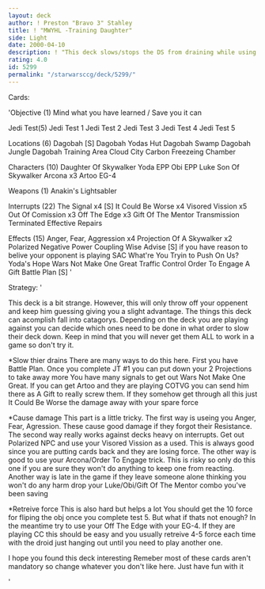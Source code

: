 ```yaml
---
layout: deck
author: ! Preston "Bravo 3" Stahley
title: ! "MWYHL -Training Daughter"
side: Light
date: 2000-04-10
description: ! "This deck slows/stops the DS from draining while using a few tricks to cause damage."
rating: 4.0
id: 5299
permalink: "/starwarsccg/deck/5299/"
---
```

Cards: 

'Objective (1)
Mind what you have learned / Save you it can

Jedi Test(5)
Jedi Test 1
Jedi Test 2
Jedi Test 3
Jedi Test 4
Jedi Test 5

Locations (6)
Dagobah  [S]
Dagobah Yodas Hut
Dagobah Swamp
Dagobah Jungle
Dagobah Training Area
Cloud City Carbon Freezeing Chamber

Characters (10)
Daughter Of Skywalker
Yoda
EPP Obi
EPP Luke
Son Of Skywalker
Arcona x3
Artoo
EG-4


Weapons (1)
Anakin's Lightsabler

Interrupts (22)
The Signal x4  [S]
It Could Be Worse x4
Visored Vission x5
Out Of Comission x3
Off The Edge x3
Gift Of The Mentor
Transmission Terminated
Effective Repairs

Effects (15)
Anger, Fear, Aggression x4
Projection Of A Skywalker x2
Polarized Negative Power Coupling
Wise Advise  [S] if you have reason to belive your opponent is playing SAC
What're You Tryin to Push On Us?
Yoda's Hope
Wars Not Make One Great
Traffic Control
Order To Engage
A Gift
Battle Plan  [S] '

Strategy: '

This deck is a bit strange.  However, this will only throw off your oppenent and keep him guessing giving you a slight advantage.	The things this deck can acomplish fall into catagorys.  Depending on the deck you are playing against you can decide which ones need to be done in what order to slow their deck down.  Keep in mind that you will never get them ALL to work in a game so don't try it.

*Slow thier drains
There are many ways to do this here.  First you have Battle Plan.  Once you complete JT #1 you can put down your 2 Projections to take away more  You have many signals to get out Wars Not Make One Great.  If you can get Artoo and they are playing COTVG you can send him there as A Gift to really screw them.  If they somehow get through all this just It Could Be Worse the damage away with your spare force

*Cause damage
This part is a little tricky.  The first way is useing you Anger, Fear, Agression.  These cause good damage if they forgot their Resistance.  The second way really works against decks heavy on interrupts.  Get out Polarized NPC and use your Visored Vission as a used.  This is always good since you are putting cards back and they are losing force.  The other way is good to use your Arcona/Order To Engage trick.  This is risky so only do this one if you are sure they won't do anything to keep one from reacting.  Another way is late in the game if they leave someone alone thinking you won't do any harm drop your Luke/Obi/Gift Of The Mentor combo you've been saving

*Retreive force
This is also hard but helps a lot  You should get the 10 force for fliping the obj once you complete test 5.  But what if thats not enough?  In the meantime try to use your Off The Edge with your EG-4.  If they are playing CC this should be easy and you usually retreive 4-5 force each time with the droid just hanging out until you need to play another one.

I hope you found this deck interesting  Remeber most of these cards aren't mandatory so change whatever you don't like here.  Just have fun with it

'
